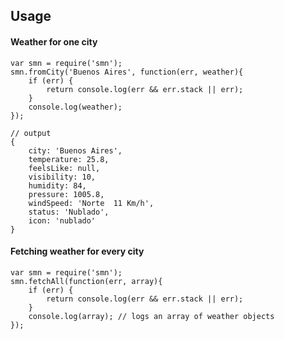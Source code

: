 Usage
---------------------

#### Weather for one city

    var smn = require('smn');
    smn.fromCity('Buenos Aires', function(err, weather){
        if (err) {
            return console.log(err && err.stack || err);
        }
        console.log(weather);
    });
    
    // output
    {
        city: 'Buenos Aires',
        temperature: 25.8,
        feelsLike: null,
        visibility: 10,
        humidity: 84,
        pressure: 1005.8,
        windSpeed: 'Norte  11 Km/h',
        status: 'Nublado',
        icon: 'nublado'
    }
    
#### Fetching weather for every city

    var smn = require('smn');
    smn.fetchAll(function(err, array){
        if (err) {
            return console.log(err && err.stack || err);
        }
        console.log(array); // logs an array of weather objects
    });